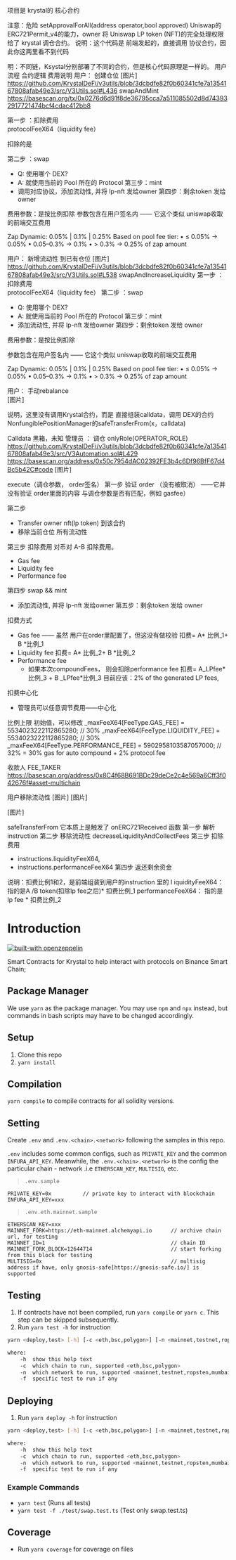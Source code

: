 项目是 krystal的 核心合约

注意：危险  setApprovalForAll(address operator,bool approved)
Uniswap的 ERC721Permit_v4的能力，owner 将 Uniswap LP token (NFT)的完全处理权限 给了   krystal 调仓合约。
说明：这个代码是 前端发起的，直接调用 协议合约，因此你这两里看不到代码

明：不同链，Ksystal分别部署了不同的合约，但是核心代码原理是一样的。
用户流程
合约逻辑
费用说明
用户： 创建仓位
[图片]
https://github.com/KrystalDeFi/v3utils/blob/3dcbdfe82f0b60341cfe7a1354167808afab49e3/src/V3Utils.sol#L436
swapAndMint
https://basescan.org/tx/0x0276d6d91f8de36795cca7a511085502d8d743932917721474bcf4cdac412bb8

第一步 ：扣除费用  
protocolFeeX64（liquidity fee）

扣除的是 

第二步 ：swap 
- Q: 使用哪个 DEX?
- A:  就使用当前的 Pool 所在的 Protocol
第三步：mint
- 调用对应协议，添加流动性, 并将 lp-nft 发给owner
第四步：剩余token 发给 owner 
 

费用参数：是按比例扣除
参数包含在用户签名内 —— 它这个类似 uniswap收取的前端交互费用

Zap
Dynamic: 0.05% | 0.1% | 0.25%
Based on pool fee tier:
• ≤ 0.05% → 0.05%
• 0.05–0.3% → 0.1%
• > 0.3% → 0.25% of zap amount

用户： 新增流动性  到已有仓位
[图片]
https://github.com/KrystalDeFi/v3utils/blob/3dcbdfe82f0b60341cfe7a1354167808afab49e3/src/V3Utils.sol#L538
swapAndIncreaseLiquidity
第一步 ：扣除费用  
protocolFeeX64（liquidity fee）
第二步 ：swap 
- Q: 使用哪个 DEX? 
- A:  就使用当前的 Pool 所在的 Protocol
第三步：mint 
- 添加流动性, 并将 lp-nft 发给owner
第四步：剩余token 发给 owner 


费用参数：是按比例扣除

参数包含在用户签名内 —— 它这个类似 uniswap收取的前端交互费用

Zap
Dynamic: 0.05% | 0.1% | 0.25%
Based on pool fee tier:
• ≤ 0.05% → 0.05%
• 0.05–0.3% → 0.1%
• > 0.3% → 0.25% of zap amount

用户： 手动rebalance  
[图片]

说明，这里没有调用Krystal合约，而是
直接组装calldata，调用 DEX的合约NonfungiblePositionManager的safeTransferFrom(x，calldata)

Calldata 黑箱，未知
管理员  ： 调仓
onlyRole(OPERATOR_ROLE)
https://github.com/KrystalDeFi/v3utils/blob/3dcbdfe82f0b60341cfe7a1354167808afab49e3/src/V3Automation.sol#L429
https://basescan.org/address/0x50c7954dAC02392FE3b4c6Df96BfF67d4Bc5b42C#code
[图片]

execute（调仓参数， order签名）
第一步 验证 order （没有被取消）
——它并没有验证 order里面的内容 与调仓参数是否有匹配，例如 gasfee）

第二步
- Transfer owner nft(lp token) 到该合约
- 移除当前仓位 所有流动性

第三步  扣除费用
对币对 A-B  扣除费用。
- Gas fee
- Liquidity fee 
- Performance fee 

第四步 swap  && mint
- 添加流动性, 并将 lp-nft 发给owner
第五步：剩余token 发给 owner 


扣费方式
- Gas fee  —— 虽然 用户在order里配置了，但这没有做校验
       扣费= A* 比例_1+ B *比例_1
- Liquidity fee 
       扣费= A* 比例_2+ B *比例_2
- Performance fee 
  - 如果本次compoundFees， 则会扣除performance fee
       扣费= A_LPfee* 比例_3 + B _LPfee*比例_3
  目前应该：2% of the generated LP fees,

扣费中心化
- 管理员可以任意调节费用——中心化

比例上限
初始值，可以修改
_maxFeeX64[FeeType.GAS_FEE] = 5534023222112865280; // 30%
_maxFeeX64[FeeType.LIQUIDITY_FEE] = 5534023222112865280; // 30%
 _maxFeeX64[FeeType.PERFORMANCE_FEE] = 5902958103587057000; // 32% = 30% gas for auto compound + 2% protocol fee

收款人
FEE_TAKER 
https://basescan.org/address/0x8C4f68B691BDc29deCe2c4e569a6Cff3f042676f#asset-multichain

用户移除流动性
[图片]
[图片]

[图片]

safeTransferFrom
它本质上是触发了 onERC721Received 函数
第一步   解析 instruction
第二步  移除流动性
decreaseLiquidityAndCollectFees
第三步  扣除费用
- instructions.liquidityFeeX64,
- instructions.performanceFeeX64
第四步 返还剩余资金

说明：扣费比例1和2，是前端组装到用户的instruction 里的
l
iquidityFeeX64： 指的是A /B token(扣除lp fee之后)* 扣费比例_1
performanceFeeX64： 指的是 lp fee * 扣费比例_2





# Introduction

[![built-with openzeppelin](https://img.shields.io/badge/built%20with-OpenZeppelin-3677FF)](https://docs.openzeppelin.com/)

Smart Contracts for Krystal to help interact with protocols on Binance Smart Chain;

## Package Manager

We use `yarn` as the package manager. You may use `npm` and `npx` instead, but commands in bash scripts may have to be changed accordingly.

## Setup

1. Clone this repo
2. `yarn install`

## Compilation

`yarn compile` to compile contracts for all solidity versions.

## Setting

Create `.env` and `.env.<chain>.<network>` following the samples in this repo.

`.env` includes some common configs, such as `PRIVATE_KEY` and the common `INFURA_API_KEY`.
Meanwhile, the `.env.<chain>.<network>` is the config the particular chain - network .i.e `ETHERSCAN_KEY`, `MULTISIG`, etc.

> `.env.sample`
```
PRIVATE_KEY=0x          // private key to interact with blockchain
INFURA_API_KEY=xxx
```

> `.env.eth.mainnet.sample`
```
ETHERSCAN_KEY=xxx
MAINNET_FORK=https://eth-mainnet.alchemyapi.io      // archive chain url, for testing
MAINNET_ID=1                                        // chain ID
MAINNET_FORK_BLOCK=12644714                         // start forking from this block for testing
MULTISIG=0x                                         // multisig address if have, only gnosis-safe[https://gnosis-safe.io/] is supported
```

## Testing

1. If contracts have not been compiled, run `yarn compile` or `yarn c`. This step can be skipped subsequently.
2. Run `yarn test -h` for instruction

```bash
yarn <deploy,test> [-h] [-c <eth,bsc,polygon>] [-n <mainnet,testnet,ropsten>] -- to run test on specific chain and network

where:
    -h  show this help text
    -c  which chain to run, supported <eth,bsc,polygon>
    -n  which network to run, supported <mainnet,testnet,ropsten,mumbai>
    -f  specific test to run if any
```

## Deploying

1. Run `yarn deploy -h` for instruction

```bash
yarn <deploy,test> [-h] [-c <eth,bsc,polygon>] [-n <mainnet,testnet,ropsten>] -- to run test on specific chain and network

where:
    -h  show this help text
    -c  which chain to run, supported <eth,bsc,polygon>
    -n  which network to run, supported <mainnet,testnet,ropsten,mumbai>
    -f  specific test to run if any
```

### Example Commands

- `yarn test` (Runs all tests)
- `yarn test -f ./test/swap.test.ts` (Test only swap.test.ts)

## Coverage

- Run `yarn coverage` for coverage on files
